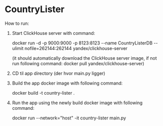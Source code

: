 # CountryLister

How to run:

1) Start ClickHouse server with command: 

   docker run -d -p 9000:9000 -p 8123:8123 --name CountryListerDB --ulimit nofile=262144:262144 yandex/clickhouse-server

   (it should automatically download the ClickHouse server image, if not run following command: docker pull yandex/clickhouse-server)


2) CD til app directory (der hvor main.py ligger)


3) Build the app docker image with following command:
   
   docker build -t country-lister .


4) Run the app using the newly build docker image with following command:

   docker run --network="host" -it country-lister main.py

 
